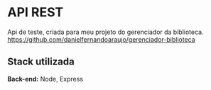 
# API REST
Api de teste, criada para meu projeto do gerenciador da biblioteca.
https://github.com/danielfernandoaraujo/gerenciador-biblioteca
## Stack utilizada


**Back-end:** Node, Express


